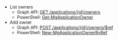 * List owners
  * Graph API: [GET /applications/{id}/owners](https://docs.microsoft.com/graph/api/application-list-owners?view=graph-rest-1.0&tabs=http)
  * PowerShell: [Get-MgApplicationOwner](/powershell/module/microsoft.graph.applications/get-mgapplicationowner?view=graph-powershell-1.0)
* Add owner
  * Graph API: [POST /applications/{id}/owners/$ref](/graph/api/application-post-owners?view=graph-rest-1.0&tabs=http)
  * PowerShell: [New-MgApplicationOwnerByRef](/powershell/module/microsoft.graph.applications/new-mgapplicationownerbyref?view=graph-powershell-1.0)
